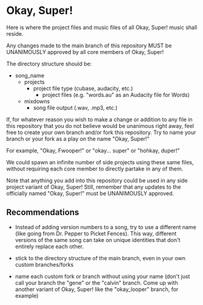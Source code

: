 # Okay, Super!

Here is where the project files and music files of all Okay, Super! music shall reside.

Any changes made to the main branch of this repository MUST be UNANIMOUSLY approved by all core members of Okay, Super!


The directory structure should be:

- song_name
    - projects
        - project file type (cubase, audacity, etc.)
            - project files (e.g. "words.au" as an Audacity file for Words)
    - mixdowns
        - song file output (.wav, .mp3, etc.)


If, for whatever reason you wish to make a change or addition to any file in this repository that
you do not believe would be unanimous right away, feel free to create your own branch and/or fork this repository.
Try to name your branch or your fork as a play on the name "Okay, Super!"

For example, "Okay, Fwooper!" or "okay... super" or "hohkay, duper!"

We could spawn an infinite number of side projects using these same files, without requiring each core member to
directly partake in any of them.

Note that anything you add into this repository could be used in any side project variant of Okay, Super!
Still, remember that any updates to the officially named "Okay, Super!" must be UNANIMOUSLY approved.



## Recommendations

- Instead of adding version numbers to a song, try to use a different name (like going from Dr. Pepper to Picket Fences).
This way, different versions of the same song can take on unique identities that don't entirely replace each other.

- stick to the directory structure of the main branch, even in your own custom branches/forks

- name each custom fork or branch without using your name (don't just call your branch the "gene" or the "calvin" branch. Come up with another variant of Okay, Super! like the "okay_looper" branch, for example)
